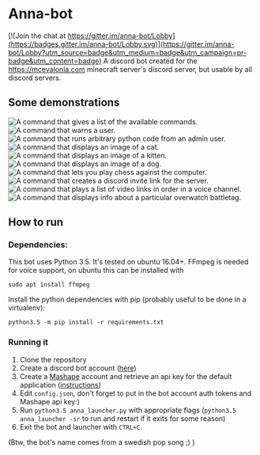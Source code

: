# Anna-bot

[![Join the chat at https://gitter.im/anna-bot/Lobby](https://badges.gitter.im/anna-bot/Lobby.svg)](https://gitter.im/anna-bot/Lobby?utm_source=badge&utm_medium=badge&utm_campaign=pr-badge&utm_content=badge)
A discord bot created for the https://mcevalonia.com minecraft server's discord server, but usable by all discord servers.

## Some demonstrations
![A command that gives a list of the available commands.](demo_gifs/output_gifs/help.gif)
![A command that warns a user.](demo_gifs/output_gifs/warn.gif)
![A command that runs arbitrary python code from an admin user.](demo_gifs/output_gifs/admin_eval.gif)
![A command that displays an image of a cat.](demo_gifs/output_gifs/cat.gif)
![A command that displays an image of a kitten.](demo_gifs/output_gifs/kitten.gif)
![A command that displays an image of a dog.](demo_gifs/output_gifs/dog.gif)
![A command that lets you play chess against the computer.](demo_gifs/output_gifs/chess.gif)
![A command that creates a discord invite link for the server.](demo_gifs/output_gifs/invite.gif)
![A command that plays a list of video links in order in a voice channel.](demo_gifs/output_gifs/playlist.gif)
![A command that displays info about a particular overwatch battletag.](demo_gifs/output_gifs/overwatch.gif)

## How to run
### Dependencies:
This bot uses Python 3.5. It's tested on ubuntu 16.04+.
FFmpeg is needed for voice support, on ubuntu this can be installed with 
```
sudo apt install ffmpeg
```

Install the python dependencies with pip (probably useful to be done in a virtualenv):
```
python3.5 -m pip install -r requirements.txt
```

### Running it
1. Clone the repository
2. Create a discord bot account ([here](https://discordapp.com/developers/applications/me))
3. Create a [Mashape](https://market.mashape.com/register) account and retrieve an api key for the default application ([instructions](http://docs.mashape.com/api-keys#changing))
4. Edit `config.json`, don't forget to put in the bot account auth tokens and Mashape api key:)
5. Run `python3.5 anna_launcher.py` with appropriate flags (`python3.5 anna_launcher -sr` to run and restart if it exits for some reason)
6. Exit the bot and launcher with `CTRL+C`.

(Btw, the bot's name comes from a swedish pop song ;) )

